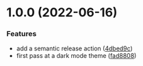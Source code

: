 # 1.0.0 (2022-06-16)


### Features

* add a semantic release action ([4dbed9c](https://github.com/railsdiff/railsdiff/commit/4dbed9cbdf1a9cd2f6a910bbf0c6b7b685338f4d))
* first pass at a dark mode theme ([fad8808](https://github.com/railsdiff/railsdiff/commit/fad8808c2f7f7111e4ea06654757af102bcf882b))
